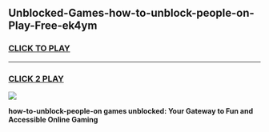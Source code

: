 
## Unblocked-Games-how-to-unblock-people-on-Play-Free-ek4ym
<h3>
<a href="https://premium76.site?title=how-to-unblock-people-on&ref=21A">CLICK TO PLAY</a></h3>
<hr>

<h3>
<a href="https://premium76.site?title=how-to-unblock-people-on&ref=21A">CLICK 2 PLAY</a>
  
</h3>

<a href="https://premium76.site?title=how-to-unblock-people-on&ref=21A"><img src="https://clearcache.store/games.png"></a>


**how-to-unblock-people-on games unblocked: Your Gateway to Fun and Accessible Online Gaming**
